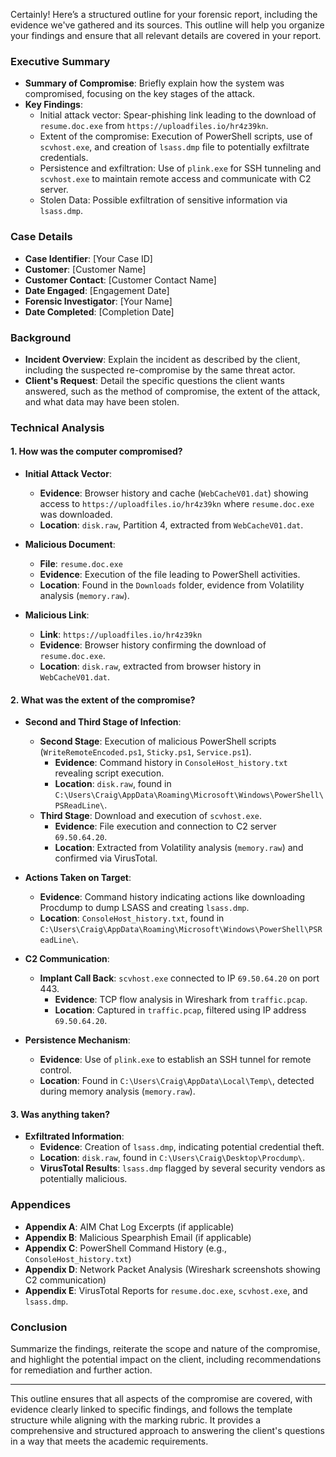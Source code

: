 Certainly! Here’s a structured outline for your forensic report, including the evidence we've gathered and its sources. This outline will help you organize your findings and ensure that all relevant details are covered in your report.

### **Executive Summary**
- **Summary of Compromise**: Briefly explain how the system was compromised, focusing on the key stages of the attack.
- **Key Findings**:
  - Initial attack vector: Spear-phishing link leading to the download of `resume.doc.exe` from `https://uploadfiles.io/hr4z39kn`.
  - Extent of the compromise: Execution of PowerShell scripts, use of `scvhost.exe`, and creation of `lsass.dmp` file to potentially exfiltrate credentials.
  - Persistence and exfiltration: Use of `plink.exe` for SSH tunneling and `scvhost.exe` to maintain remote access and communicate with C2 server.
  - Stolen Data: Possible exfiltration of sensitive information via `lsass.dmp`.

### **Case Details**
- **Case Identifier**: [Your Case ID]
- **Customer**: [Customer Name]
- **Customer Contact**: [Customer Contact Name]
- **Date Engaged**: [Engagement Date]
- **Forensic Investigator**: [Your Name]
- **Date Completed**: [Completion Date]

### **Background**
- **Incident Overview**: Explain the incident as described by the client, including the suspected re-compromise by the same threat actor.
- **Client's Request**: Detail the specific questions the client wants answered, such as the method of compromise, the extent of the attack, and what data may have been stolen.

### **Technical Analysis**
#### **1. How was the computer compromised?**
- **Initial Attack Vector**:
  - **Evidence**: Browser history and cache (`WebCacheV01.dat`) showing access to `https://uploadfiles.io/hr4z39kn` where `resume.doc.exe` was downloaded.
  - **Location**: `disk.raw`, Partition 4, extracted from `WebCacheV01.dat`.

- **Malicious Document**:
  - **File**: `resume.doc.exe` 
  - **Evidence**: Execution of the file leading to PowerShell activities. 
  - **Location**: Found in the `Downloads` folder, evidence from Volatility analysis (`memory.raw`).

- **Malicious Link**:
  - **Link**: `https://uploadfiles.io/hr4z39kn`
  - **Evidence**: Browser history confirming the download of `resume.doc.exe`.
  - **Location**: `disk.raw`, extracted from browser history in `WebCacheV01.dat`.

#### **2. What was the extent of the compromise?**
- **Second and Third Stage of Infection**:
  - **Second Stage**: Execution of malicious PowerShell scripts (`WriteRemoteEncoded.ps1`, `Sticky.ps1`, `Service.ps1`).
    - **Evidence**: Command history in `ConsoleHost_history.txt` revealing script execution.
    - **Location**: `disk.raw`, found in `C:\Users\Craig\AppData\Roaming\Microsoft\Windows\PowerShell\PSReadLine\`.
  - **Third Stage**: Download and execution of `scvhost.exe`.
    - **Evidence**: File execution and connection to C2 server `69.50.64.20`.
    - **Location**: Extracted from Volatility analysis (`memory.raw`) and confirmed via VirusTotal.

- **Actions Taken on Target**:
  - **Evidence**: Command history indicating actions like downloading Procdump to dump LSASS and creating `lsass.dmp`.
  - **Location**: `ConsoleHost_history.txt`, found in `C:\Users\Craig\AppData\Roaming\Microsoft\Windows\PowerShell\PSReadLine\`.

- **C2 Communication**:
  - **Implant Call Back**: `scvhost.exe` connected to IP `69.50.64.20` on port 443.
    - **Evidence**: TCP flow analysis in Wireshark from `traffic.pcap`.
    - **Location**: Captured in `traffic.pcap`, filtered using IP address `69.50.64.20`.

- **Persistence Mechanism**:
  - **Evidence**: Use of `plink.exe` to establish an SSH tunnel for remote control.
  - **Location**: Found in `C:\Users\Craig\AppData\Local\Temp\`, detected during memory analysis (`memory.raw`).

#### **3. Was anything taken?**
- **Exfiltrated Information**:
  - **Evidence**: Creation of `lsass.dmp`, indicating potential credential theft.
  - **Location**: `disk.raw`, found in `C:\Users\Craig\Desktop\Procdump\`.
  - **VirusTotal Results**: `lsass.dmp` flagged by several security vendors as potentially malicious.

### **Appendices**
- **Appendix A**: AIM Chat Log Excerpts (if applicable)
- **Appendix B**: Malicious Spearphish Email (if applicable)
- **Appendix C**: PowerShell Command History (e.g., `ConsoleHost_history.txt`)
- **Appendix D**: Network Packet Analysis (Wireshark screenshots showing C2 communication)
- **Appendix E**: VirusTotal Reports for `resume.doc.exe`, `scvhost.exe`, and `lsass.dmp`.

### **Conclusion**
Summarize the findings, reiterate the scope and nature of the compromise, and highlight the potential impact on the client, including recommendations for remediation and further action.

---

This outline ensures that all aspects of the compromise are covered, with evidence clearly linked to specific findings, and follows the template structure while aligning with the marking rubric. It provides a comprehensive and structured approach to answering the client's questions in a way that meets the academic requirements.
